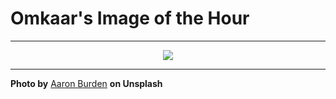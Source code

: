 # Omkaar's Image of the Hour

---

<div align="center">

<a href="https://unsplash.com/photos/a-woman-reads-the-bible-during-a-gathering-vgmBDQccE9M">
  <img src="https://images.unsplash.com/photo-1752586174380-39c114c53c69?crop=entropy&cs=tinysrgb&fit=max&fm=jpg&ixid=M3w3NjA2Nzh8MHwxfHJhbmRvbXx8fHx8fHx8fDE3NTM1ODg4MDB8&ixlib=rb-4.1.0&q=80&w=1080" style="max-width:100%; height:auto;">
</a>



</div>

---

**Photo by** [Aaron Burden](https://unsplash.com/@aaronburden) **on Unsplash**
